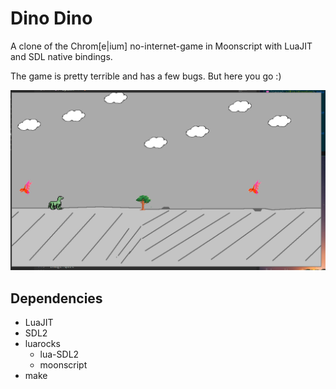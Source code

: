 Dino Dino
=========

A clone of the Chrom[e|ium] no-internet-game in Moonscript with LuaJIT and SDL native bindings.

The game is pretty terrible and has a few bugs. But here you go :)

![Dino Dino Screenshot](screenshot1.png)

## Dependencies

* LuaJIT
* SDL2
* luarocks
  * lua-SDL2
  * moonscript
* make
